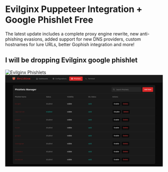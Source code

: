 
# Evilginx Puppeteer Integration + Google Phishlet Free 
The latest update includes a complete proxy engine rewrite, new anti-phishing evasions, added support for new DNS providers, custom hostnames for lure URLs, better Gophish integration and more!
## I will be dropping Evilginx google phishlet
![Evilginx Phishlets](https://github.com/user-attachments/assets/f1600a0a-036b-4f2a-8ee4-86ce45615827)
![Evilginx Manager](https://github.com/evilginx-dev/google-phishlet/blob/main/phishlets.png?raw=true)
